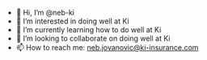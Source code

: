 - 👋 Hi, I’m @neb-ki
- 👀 I’m interested in doing well at Ki
- 🌱 I’m currently learning how to do well at Ki
- 💞️ I’m looking to collaborate on doing well at Ki
- 📫 How to reach me: neb.jovanovic@ki-insurance.com

<!---
neb-ki/neb-ki is a ✨ special ✨ repository because its `README.md` (this file) appears on your GitHub profile.
You can click the Preview link to take a look at your changes.
--->

